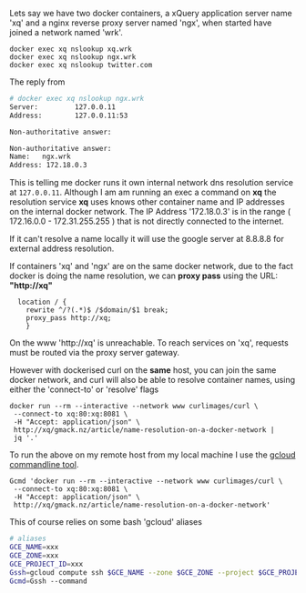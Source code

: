 <!--
{
  "name": "name resolution on a docker network",
  "post-status": "updated",
  "published": "2020-06-21+12:00",
  "type": "entry",
  "uid": "http://xq/gmack.nz/article/name-resolution-on-a-docker-network",
  "url": "https://gmack.nz/article/name-resolution-on-a-docker-network"
}
-->

Lets say we have two docker containers, a xQuery application server name 'xq'
and a nginx reverse proxy server named 'ngx', 
when started  have joined a network named 'wrk'.

```docker
docker exec xq nslookup xq.wrk
docker exec xq nslookup ngx.wrk
docker exec xq nslookup twitter.com
```

The reply from 

```bash
# docker exec xq nslookup ngx.wrk
Server:         127.0.0.11
Address:        127.0.0.11:53

Non-authoritative answer:

Non-authoritative answer:
Name:   ngx.wrk
Address: 172.18.0.3
```

This is telling me docker runs it own internal network
dns resolution service at `127.0.0.11`.
Although I am am running an exec a command on **xq**
the resolution service **xq** uses knows other container name and IP addresses
on the internal docker network. The IP Address '172.18.0.3' is
in the range ( 172.16.0.0 - 172.31.255.255 ) that is not directly connected to the internet.

If it can't resolve a name locally it will use the google server
at 8.8.8.8 for external address resolution.

If containers 'xq' and 'ngx' are on the same docker network,
due to the fact docker is doing the name resolution,
we can  **proxy pass** using the URL: **"http://xq"**

```nginx
  location / {
    rewrite ^/?(.*)$ /$domain/$1 break;
    proxy_pass http://xq;
    }
```

On the www 'http://xq' is unreachable. To reach services on 'xq',
requests must be routed via the proxy server gateway.

However with dockerised curl on the **same** host,
you can join the same docker network,
and curl will also be able to resolve container names,
using either the 'connect-to' or 'resolve' flags

```docker
docker run --rm --interactive --network www curlimages/curl \
 --connect-to xq:80:xq:8081 \
 -H "Accept: application/json" \
 http://xq/gmack.nz/article/name-resolution-on-a-docker-network |
 jq '.'
```

To run the above on my remote host from my local machine I use 
the [gcloud commandline tool](https://cloud.google.com/sdk/gcloud).

```docker
Gcmd 'docker run --rm --interactive --network www curlimages/curl \
 --connect-to xq:80:xq:8081 \
 -H "Accept: application/json" \
 http://xq/gmack.nz/article/name-resolution-on-a-docker-network'
```

This of course relies on some bash 'gcloud' aliases 

```bash
# aliases
GCE_NAME=xxx
GCE_ZONE=xxx
GCE_PROJECT_ID=xxx
Gssh=gcloud compute ssh $GCE_NAME --zone $GCE_ZONE --project $GCE_PROJECT_ID
Gcmd=Gssh --command
```
















